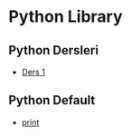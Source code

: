 # Python Library

## Python Dersleri
- [Ders 1](Lessons/lesson_1.md)

## Python Default
- [print](Library/default/print.md)